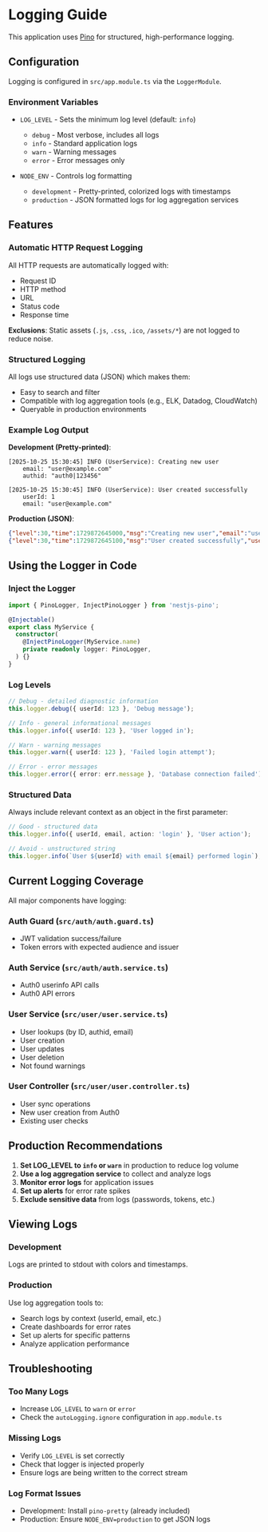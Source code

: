 # Logging Guide

This application uses [Pino](https://getpino.io/) for structured, high-performance logging.

## Configuration

Logging is configured in `src/app.module.ts` via the `LoggerModule`.

### Environment Variables

- `LOG_LEVEL` - Sets the minimum log level (default: `info`)
  - `debug` - Most verbose, includes all logs
  - `info` - Standard application logs
  - `warn` - Warning messages
  - `error` - Error messages only

- `NODE_ENV` - Controls log formatting
  - `development` - Pretty-printed, colorized logs with timestamps
  - `production` - JSON formatted logs for log aggregation services

## Features

### Automatic HTTP Request Logging

All HTTP requests are automatically logged with:
- Request ID
- HTTP method
- URL
- Status code
- Response time

**Exclusions**: Static assets (`.js`, `.css`, `.ico`, `/assets/*`) are not logged to reduce noise.

### Structured Logging

All logs use structured data (JSON) which makes them:
- Easy to search and filter
- Compatible with log aggregation tools (e.g., ELK, Datadog, CloudWatch)
- Queryable in production environments

### Example Log Output

**Development (Pretty-printed)**:
```
[2025-10-25 15:30:45] INFO (UserService): Creating new user
    email: "user@example.com"
    authid: "auth0|123456"

[2025-10-25 15:30:45] INFO (UserService): User created successfully
    userId: 1
    email: "user@example.com"
```

**Production (JSON)**:
```json
{"level":30,"time":1729872645000,"msg":"Creating new user","email":"user@example.com","authid":"auth0|123456"}
{"level":30,"time":1729872645100,"msg":"User created successfully","userId":1,"email":"user@example.com"}
```

## Using the Logger in Code

### Inject the Logger

```typescript
import { PinoLogger, InjectPinoLogger } from 'nestjs-pino';

@Injectable()
export class MyService {
  constructor(
    @InjectPinoLogger(MyService.name)
    private readonly logger: PinoLogger,
  ) {}
}
```

### Log Levels

```typescript
// Debug - detailed diagnostic information
this.logger.debug({ userId: 123 }, 'Debug message');

// Info - general informational messages
this.logger.info({ userId: 123 }, 'User logged in');

// Warn - warning messages
this.logger.warn({ userId: 123 }, 'Failed login attempt');

// Error - error messages
this.logger.error({ error: err.message }, 'Database connection failed');
```

### Structured Data

Always include relevant context as an object in the first parameter:

```typescript
// Good - structured data
this.logger.info({ userId, email, action: 'login' }, 'User action');

// Avoid - unstructured string
this.logger.info(`User ${userId} with email ${email} performed login`);
```

## Current Logging Coverage

All major components have logging:

### Auth Guard (`src/auth/auth.guard.ts`)
- JWT validation success/failure
- Token errors with expected audience and issuer

### Auth Service (`src/auth/auth.service.ts`)
- Auth0 userinfo API calls
- Auth0 API errors

### User Service (`src/user/user.service.ts`)
- User lookups (by ID, authid, email)
- User creation
- User updates
- User deletion
- Not found warnings

### User Controller (`src/user/user.controller.ts`)
- User sync operations
- New user creation from Auth0
- Existing user checks

## Production Recommendations

1. **Set LOG_LEVEL to `info` or `warn`** in production to reduce log volume
2. **Use a log aggregation service** to collect and analyze logs
3. **Monitor error logs** for application issues
4. **Set up alerts** for error rate spikes
5. **Exclude sensitive data** from logs (passwords, tokens, etc.)

## Viewing Logs

### Development
Logs are printed to stdout with colors and timestamps.

### Production
Use log aggregation tools to:
- Search logs by context (userId, email, etc.)
- Create dashboards for error rates
- Set up alerts for specific patterns
- Analyze application performance

## Troubleshooting

### Too Many Logs
- Increase `LOG_LEVEL` to `warn` or `error`
- Check the `autoLogging.ignore` configuration in `app.module.ts`

### Missing Logs
- Verify `LOG_LEVEL` is set correctly
- Check that logger is injected properly
- Ensure logs are being written to the correct stream

### Log Format Issues
- Development: Install `pino-pretty` (already included)
- Production: Ensure `NODE_ENV=production` to get JSON logs
